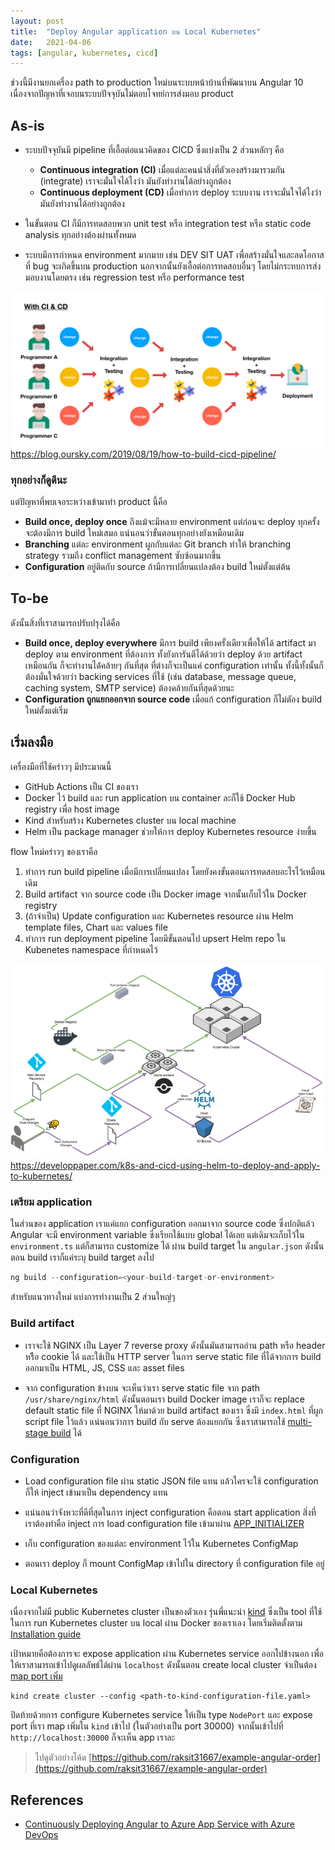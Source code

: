 ```yaml
---
layout: post
title:  "Deploy Angular application บน Local Kubernetes"
date:   2021-04-06
tags: [angular, kubernetes, cicd]
---
```


ช่วงนี้มีงานยกเครื่อง path to production ใหม่บนระบบหน้าบ้านที่พัฒนาบน Angular 10 เนื่องจากปัญหาที่เจอบนระบบปัจจุบันไม่ตอบโจทย์การส่งมอบ product  

## As-is
- ระบบปัจจุบันมี pipeline ที่เอื้อต่อแนวคิดของ CICD ซึ่งแบ่งเป็น 2 ส่วนหลักๆ คือ
  - **Continuous integration (CI)** เมื่อแต่ละคนนำสิ่งที่ตัวเองสร้างมารวมกัน (integrate) เราจะมั่นใจได้ไงว่า มันยังทำงานได้อย่างถูกต้อง
  - **Continuous deployment (CD)** เมื่อทำการ deploy ระบบงาน เราจะมั่นใจได้ไงว่ามันยังทำงานได้อย่างถูกต้อง

- ในขั้นตอน CI ก็มีการทดสอบพวก unit test หรือ integration test หรือ static code analysis ทุกอย่างต้องผ่านทั้งหมด 
  
- ระบบมีการกำหนด environment มากมาย เช่น DEV SIT UAT เพื่อสร้างมั่นใจและลดโอกาสที่ bug จะเกิดขึ้นบน production นอกจากนั้นยังเอื้อต่อการทดสอบอื่นๆ โดยไม่กระทบการส่งมอบงานโดยตรง เช่น regression test หรือ performance test

![Traditional CICD pipeline](/assets/2021-04-08-traditional-cicd-pipeline.png)
<https://blog.oursky.com/2019/08/19/how-to-build-cicd-pipeline/>
  
### ทุกอย่างก็ดูดีนะ
แต่ปัญหาที่พบเจอระหว่างเข้ามาทำ product นี้คือ
- **Build once, deploy once** ถึงแม้จะมีหลาย environment แต่ก่อนจะ deploy ทุกครั้งจะต้องมีการ build ใหม่เสมอ แน่นอนว่าขั้นตอนทุกอย่างยังเหมือนเดิม
- **Branching** แต่ละ environment ผูกกับแต่ละ Git branch ทำให้ branching strategy รวมถึง conflict management ซับซ้อนมากขึ้น
- **Configuration** อยู่ติดกับ source ถ้ามีการเปลี่ยนแปลงต้อง build ใหม่ตั้งแต่ต้น

## To-be
ดังนั้นสิ่งที่เราสามารถปรับปรุงได้คือ
- **Build once, deploy everywhere** มีการ build เพียงครั้งเดียวเพื่อให้ได้ artifact มา deploy ตาม environment ที่ต้องการ ทั้งยังการันตีได้ด้วยว่า deploy ด้วย artifact เหมือนกัน ก็จะทำงานได่้คล้ายๆ กันที่สุด ที่ต่างก็จะเป็นแค่ configuration เท่านั้น ทั้งนี้ทั้งนั้นก็ต้องมั่นใจด้วยว่า backing services ที่ใช้ (เช่น database, message queue, caching system, SMTP service) ต้องคล้ายกันที่สุดด้วยนะ
- **Configuration ถูกแยกออกจาก source code** เมื่อแก้ configuration ก็ไม่ตัอง build ใหม่ตั้งแต่เริ่ม

## เริ่มลงมือ
เครื่องมือที่ใช้คร่าวๆ มีประมาณนี้
- GitHub Actions เป็น CI ของเรา
- Docker ไว้ build และ run application บน container ละก็ใช้ Docker Hub registry เพื่อ host image
- Kind สำหรับสร้าง Kubernetes cluster บน local machine
- Helm เป็น package manager ช่วยให้การ deploy Kubernetes resource ง่ายขึ้น

flow ใหม่คร่าวๆ ของเราคือ
1. ทำการ run build pipeline เมื่อมีการเปลี่ยนแปลง โดยยังคงขั้นตอนการทดสอบอะไรไว้เหมือนเดิม
2. Build artifact จาก source code เป็น Docker image จากนั้นเก็บไว้ใน Docker registry
3. (ถ้าจำเป็น) Update configuration และ Kubernetes resource ผ่าน Helm template files, Chart และ values file
4. ทำการ run deployment pipeline โดยมีขั้นตอนไป upsert Helm repo ใน Kubenetes namespace ที่กำหนดไว้

![K8S CICD pipeline](/assets/2021-04-08-k8s-cicd-pipeline.png)
<https://developpaper.com/k8s-and-cicd-using-helm-to-deploy-and-apply-to-kubernetes/>

### เตรียม application
ในส่วนของ application เราแค่แยก configuration ออกมาจาก source code ซึ่งปกติแล้ว Angular จะมี environment variable ซึ่งเรียกใช้แบบ global ได้เลย แต่เดิมจะเก็บไว้ใน `environment.ts` แต่ก็สามารถ customize ได้ ผ่าน build target ใน `angular.json` ดังนั้นตอน build เราก็แค่ระบุ build target ลงไป

```ts
ng build --configuration=<your-build-target-or-environment>
```

สำหรับแนวทางใหม่ แบ่งการทำงานเป็น 2 ส่วนใหญ่ๆ

### Build artifact
- เราจะใช้ NGINX เป็น Layer 7 reverse proxy ดังนั้นมันสามารถอ่าน path หรือ header หรืิอ cookie ได้ และใช้เป็น HTTP server ในการ serve static file ที่ได้จากการ build ออกมาเป็น HTML, JS, CSS และ asset files

<script src="https://gist.github.com/raksit31667/35c873450036d5085677012469b264ed.js"></script>

- จาก configuration ข้างบน จะเห็นว่าเรา serve static file จาก path `/usr/share/nginx/html` ดังนั้นตอนเรา build Docker image เราก็จะ replace default static file ที่ NGINX ให้มาด้วย build artifact ของเรา ซึ่งมี `index.html` ที่ผูก script file ไว้แล้ว แน่นอนว่าการ build กับ serve ต้องแยกกัน ซึ่งเราสามารถใช้ [multi-stage build](https://docs.docker.com/develop/develop-images/multistage-build/) ได้

<script src="https://gist.github.com/raksit31667/d4e1296098277ce818e31733968eac2d.js"></script>

### Configuration
- Load configuration file ผ่าน static JSON file แทน แล้วใครจะใช้ configuration ก็ให้ inject เข้ามาเป็น dependency แทน

<script src="https://gist.github.com/raksit31667/74680a000123f7ceb4eeff5a62cc1913.js"></script>

- แน่นอนว่าจังหวะที่ดีที่สุดในการ inject configuration คือตอน start application สิ่งที่เราต้องทำคือ inject การ load configuration file เข้ามาผ่าน [APP_INITIALIZER](https://angular.io/api/core/APP_INITIALIZER)

<script src="https://gist.github.com/raksit31667/f6c01124db17d7222187970c83d710ab.js"></script>

<script src="https://gist.github.com/raksit31667/ab43ba40887d5c84c9239cec456cfc9c.js"></script>

- เก็บ configuration ของแต่ละ environment ไว้ใน Kubernetes ConfigMap

<script src="https://gist.github.com/raksit31667/d9d4adf4be606073f8a5d40a2b0335cd.js"></script>

- ตอนเรา deploy ก็ mount ConfigMap เข้าไปใน directory ที่ configuration file อยู่

<script src="https://gist.github.com/raksit31667/2cb2773d67d36863460fcc86142dd08e.js"></script>

### Local Kubernetes
เนื่องจากไม่มี public Kubernetes cluster เป็นของตัวเอง รุ่นพี่แนะนำ [kind](https://kind.sigs.k8s.io/) ซึ่งเป็น tool ที่ใช้ในการ run Kubernetes cluster บน local ผ่าน Docker ของเราเอง โดยเริ่มติดตั้งตาม [Installation guide](https://kind.sigs.k8s.io/docs/user/quick-start/#installation)  

เป้าหมายคือต้องการจะ expose application ผ่าน Kubernetes service ออกไปข้างนอก เพื่อให้เราสามารถเข้าไปดูผลลัพธ์ได้ผ่าน `localhost` ดังนั้นตอน create local cluster จำเป็นต้อง [map port เพิ่ม](https://kind.sigs.k8s.io/docs/user/quick-start/#mapping-ports-to-the-host-machine)

<script src="https://gist.github.com/raksit31667/2aede51c91faa735487dc83f0b0b0d8a.js"></script>

```shell
kind create cluster --config <path-to-kind-configuration-file.yaml>
```

ปิดท้ายด้วยการ configure Kubernetes service ให้เป็น type `NodePort` และ expose port ที่เรา map เพิ่มใน `kind` เข้าไป (ในตัวอย่างเป็น port 30000) จากนั้นเข้าไปที่ `http://localhost:30000` ก็จะเห็น app เราละ

<script src="https://gist.github.com/raksit31667/472c18f2fed32b4209e632819913396f.js"></script>

> ไปดูตัวอย่างโค้ด [https://github.com/raksit31667/example-angular-order](https://github.com/raksit31667/example-angular-order)

## References
- [Continuously Deploying Angular to Azure App Service with Azure DevOps](https://dev.to/thisdotmedia/continuously-deploying-angular-to-azure-app-service-with-azure-devops-4hf2)



